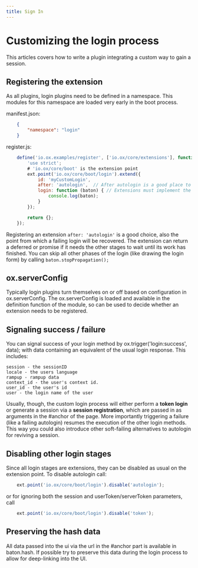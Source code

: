 ```yaml
---
title: Sign In
---
```

# Customizing the login process

This articles covers how to write a plugin integrating a custom way to gain a session.

## Registering the extension

As all plugins, login plugins need to be defined in a namespace.
This modules for this namespace are loaded very early in the boot process.

manifest.json:

```JSON
    {
        "namespace": "login"
    }
```

register.js:

```JavaScript
    define('io.ox.examples/register', ['io.ox/core/extensions'], function (ext) {
        'use strict';
        # 'io.ox/core/boot' is the extension point
        ext.point('io.ox/core/boot/login').extend({
            id: 'myCustomLogin',
            after: 'autologin',  // After autologin is a good place to hook into
            login: function (baton) { // Extensions must implement the login method
                console.log(baton);
            }
        });

        return {};
    });
```

Registering an extension `after: 'autologin'` is a good choice, also the point from which a failing login will be recovered.
The extension can return a deferred or promise if it needs the other stages to wait until its work
has finished. You can skip all other phases of the login (like drawing the login form) by calling
`baton.stopPropagation();`

## ox.serverConfig

Typically login plugins turn themselves on or off based on configuration in ox.serverConfig. The
ox.serverConfig is loaded and available in the definition function of the module, so can be used to
decide whether an extension needs to be registered.

## Signaling success / failure

You can signal success of your login method by ox.trigger('login:success', data); with data containing
an equivalent of the usual login response. This includes:

    session - the sessionID
    locale - the users language
    rampup - rampup data
    context_id - the user's context id.
    user_id - the user's id
    user - the login name of the user

Usually, though, the custom login process will either perform a **token login** or generate a session via
a **session registration**, which are passed in as arguments in the #anchor of the page. More importantly
triggering a failure (like a failing autologin) resumes the execution of the other login methods. This
way you could also introduce other soft-failing alternatives to autologin for reviving a session.

## Disabling other login stages

Since all login stages are extensions, they can be disabled as usual on the extension point. To
disable autologin call:

```JavaScript
    ext.point('io.ox/core/boot/login').disable('autologin');
```

or for ignoring both the session and userToken/serverToken parameters, call

```JavaScript
    ext.point('io.ox/core/boot/login').disable('token');
```

## Preserving the hash data

All data passed into the ui via the url in the #anchor part is available in baton.hash. If possible try to
preserve this data during the login process to allow for deep-linking into the UI.
